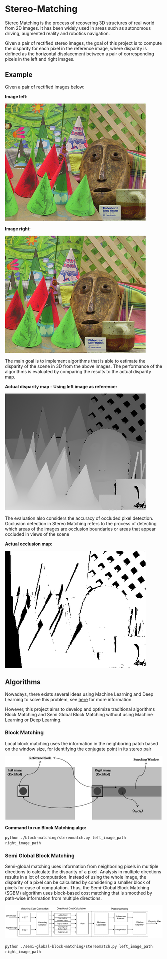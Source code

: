 # Stereo-Matching

Stereo Matching is the process of recovering 3D structures of real world from 2D images. It has been widely used in areas such as autonomous driving, augmented reality and robotics navigation. 

Given a pair of rectified stereo images, the goal of this project is to compute the disparity for each pixel in the reference image, where disparity is defined as the horizontal displacement between a pair of corresponding pixels in the left and right images.

## Example

Given a pair of rectified images below:

**Image left:**

![Cones left image](/images/cones/im2.png)

**Image right:**

![Cones right image](/images/cones/im6.png)

The main goal is to implement algorithms that is able to estimate the disparity of the scene in 3D from the above images. The performance of the algorithms is evaluated by comparing the results to the actual disparity map.

**Actual disparity map - Using left image as reference:**

![Disparity map](/images/cones/disp2.png)

The evaluation also considers the accuracy of occluded pixel detection. Occlusion detection in Stereo Matching refers to the process of detecting which areas of the images are occlusion boundaries or areas that appear occluded in views of the scene

**Actual occlusion map:**

![Occlusion map](/images/cones/occl.png)

## Algorithms

Nowadays, there exists several ideas using Machine Learning and Deep Learning to solve this problem, see [here](https://vision.middlebury.edu/stereo/eval3/) for more information.

However, this project aims to develop and optimize traditional algorithms Block Matching and Semi Global Block Matching without using Machine Learning or Deep Learning.

### Block Matching

Local block matching uses the information in the
neighboring patch based on the window size, for identifying the conjugate point in its stereo pair

![Block Matching](/images/block-matching.png)

**Command to run Block Matching algo:**

`python ./block-matching/stereomatch.py left_image_path right_image_path`

### Semi Global Block Matching

Semi-global matching uses information from neighboring pixels in multiple directions to calculate the disparity of a pixel. Analysis in multiple directions results in a lot of computation. Instead of using the whole image, the disparity of a pixel can be calculated by considering a smaller block of pixels for ease of computation. Thus, the Semi-Global Block Matching (SGBM) algorithm uses block-based cost matching that is smoothed by path-wise information from multiple directions.

![Semi Global Block Matching](/images/SGBM.png)

`python ./semi-global-block-matching/stereomatch.py left_image_path right_image_path`
